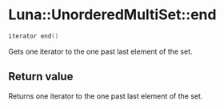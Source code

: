 # Luna::UnorderedMultiSet::end

```c++
iterator end()
```

Gets one iterator to the one past last element of the set. 



## Return value
Returns one iterator to the one past last element of the set. 

